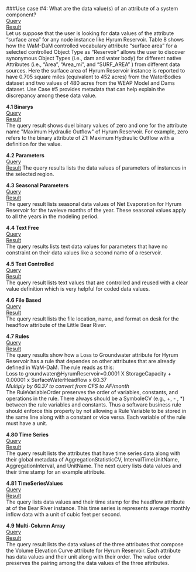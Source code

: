 ###Use case #4: What are the data value(s) of an attribute of a system component?   
[Query](https://github.com/amabdallah/WaM-DaM/blob/master/02UseCases/UseCasesDocs/Queries/04ComparSurfaceArea_Parameter.sql)     
[Result](https://github.com/amabdallah/WaM-DaM/blob/master/02UseCases/UseCasesDocs/Results/UseCase4.0.csv)  
Let us suppose that the user is looking for data values of the attribute “surface area” for any node instance like Hyrum Reservoir. Table 8 shows how the WaM-DaM controlled vocabulary attribute “surface area” for a selected controlled Object Type as “Reservoir” allows the user to discover synonymous Object Types (i.e., dam and water body) for different native Attributes (i.e., “Area”, “Area_mi”, and “SURF_AREA” ) from different data sources. Here the surface area of Hyrum Reservoir instance is reported to have 0.705 square miles (equivalent to 452 acres) from the WaterBodies dataset and two values of 480 acres from the WEAP Model and Dams dataset. Use Case #5 provides metadata that can help explain the discrepancy among these data value. 

**4.1 Binarys**  
[Query](https://github.com/amabdallah/WaM-DaM/blob/master/02UseCases/UseCasesDocs/Queries/4.1Binarys.sql)   
[Result](https://github.com/amabdallah/WaM-DaM/blob/master/02UseCases/UseCasesDocs/Results/UseCase4.1.csv)  
The query result shows duel binary values of zero and one for the attribute name "Maximum Hydraulic Outflow" of Hyrum Reservoir. For example, zero refers to the binary attribute of Z1: Maximum Hydraulic Outflow with a definition for the value. 		

**4.2 Parameters**   
[Query](https://github.com/amabdallah/WaM-DaM/blob/master/02UseCases/UseCasesDocs/Queries/4.2Parameters.sql)    
[Result](https://github.com/amabdallah/WaM-DaM/blob/master/02UseCases/UseCasesDocs/Results/UseCase4.2.csv) 
The query results lists the data values of parameters of instances in the selected region.


**4.3 Seasonal Parameters**   
[Query](https://github.com/amabdallah/WaM-DaM/blob/master/02UseCases/UseCasesDocs/Queries/4.3SeasonalParameter.sql)   
[Result](https://github.com/amabdallah/WaM-DaM/blob/master/02UseCases/UseCasesDocs/Results/UseCase4.30.csv)  
The query result lists seasonal data values of Net Evaporation for Hyrum Reservoir for the tweleve months of the year. These seasonal values apply to all the years in the modeling period.  

**4.4 Text Free**    
[Query](https://github.com/amabdallah/WaM-DaM/blob/master/02UseCases/UseCasesDocs/Queries/4.4TextFree.sql)   
[Result](https://github.com/amabdallah/WaM-DaM/blob/master/02UseCases/UseCasesDocs/Results/UseCase4.4.csv)  
The query results lists text data values for parameters that have no constraint on their data values like a second name of a reservoir. 

**4.5 Text Controlled**    
[Query](https://github.com/amabdallah/WaM-DaM/blob/master/02UseCases/UseCasesDocs/Queries/4.5TextControlled.sql)   
[Result](https://github.com/amabdallah/WaM-DaM/blob/master/02UseCases/UseCasesDocs/Results/UseCase4.5.csv)    
The query result lists text values that are controlled and reused with a clear value definition which is very helpful for coded data values.

**4.6 File Based**    
[Query](https://github.com/amabdallah/WaM-DaM/blob/master/02UseCases/UseCasesDocs/Queries/4.6FileBased.sql)  
[Result](https://github.com/amabdallah/WaM-DaM/blob/master/02UseCases/UseCasesDocs/Results/UseCase4.6.csv)  
The query result lists the file location, name, and format on desk for the headflow attribute of the Little Bear River.

**4.7 Rules**    
[Query](https://github.com/amabdallah/WaM-DaM/blob/master/02UseCases/UseCasesDocs/Queries/4.7Rules.sql)   
[Result](https://github.com/amabdallah/WaM-DaM/blob/master/02UseCases/UseCasesDocs/Results/UseCase4.70.csv)    
The query results show how a Loss to Groundwater attribute for Hyrum Reservoir has a rule that dependes on other attributes that are already defined in WaM-DaM. The rule reads as this:    
Loss to groundwater@HyrumReservoir=0.0001 X StorageCapacity + 0.00001 x SurfaceWaterHeadflow x 60.37       
*Multiply by 60.37 to convert from CFS to AF/month*    
The RuleVariableOrder preserves the order of variables, constants, and operations in the rule.  There always should be a SymboleCV (e.g., +, - , *) between the rule variables and constants. Thus a software business rule should enforce this property by not allowing a Rule Variable to be stored in the same line along with a constant or vice versa. Each variable of the rule must have a unit.

**4.80 Time Series**      
[Query](https://github.com/amabdallah/WaM-DaM/blob/master/02UseCases/UseCasesDocs/Queries/4.80TimeSeries.sql)  
[Result](https://github.com/amabdallah/WaM-DaM/blob/master/02UseCases/UseCasesDocs/Results/UseCase4.80.csv)  
The query result lists the attributes that have time series data along with their global metadata of AggregationStatisticCV, IntervalTimeUnitName, AggregationInterval, and UnitName. The next query lists data values and their time stamp for an example attribute. 


**4.81 TimeSeriesValues**   
[Query](https://github.com/amabdallah/WaM-DaM/blob/master/02UseCases/UseCasesDocs/Queries/4.81TimeSeriesValues.sql)   
[Result](https://github.com/amabdallah/WaM-DaM/blob/master/02UseCases/UseCasesDocs/Results/UseCase4.81.csv)  
The query lists data values and their time stamp for the headflow attribute at of the Bear River instance. This time series is represents average monthly inflow data with a unit of cubic feet per second.


**4.9 Multi-Column Array**     
[Query](https://github.com/amabdallah/WaM-DaM/blob/master/02UseCases/UseCasesDocs/Queries/4.90MultiColumns.sql)  
[Result](https://github.com/amabdallah/WaM-DaM/blob/master/02UseCases/UseCasesDocs/Results/UseCase4.90.csv)  
The query result lists the data values of the three attributes that compose the Volume Elevation Curve attribute for Hyrum Reservoir. Each attribute has data values and their unit along with their order. The value order preserves the pairing among the data values of the three attributes.  	
